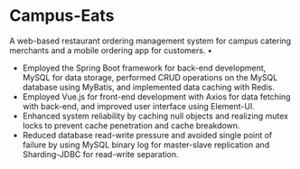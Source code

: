 # Campus-Eats
A web-based restaurant ordering management system for campus catering merchants and a mobile ordering app for customers. •
- Employed the Spring Boot framework for back-end development, MySQL for data storage, performed CRUD operations on the MySQL database using MyBatis, and implemented data caching with Redis.
- Employed Vue.js for front-end development with Axios for data fetching with back-end, and improved user interface using Element-UI.
- Enhanced system reliability by caching null objects and realizing mutex locks to prevent cache penetration and cache breakdown.
- Reduced database read-write pressure and avoided single point of failure by using MySQL binary log for master-slave replication and Sharding-JDBC for read-write separation.
